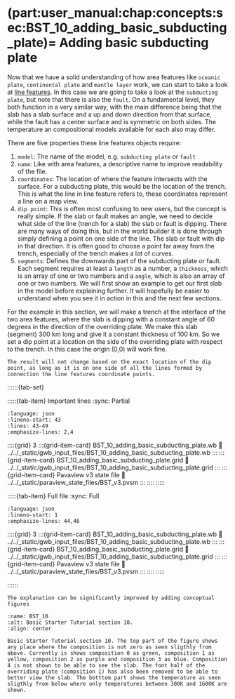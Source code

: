 (part:user_manual:chap:concepts:sec:BST_10_adding_basic_subducting_plate)=
Adding basic subducting plate
============================

Now that we have a solid understanding of how area features like `oceanic plate`, `continental plate` and `mantle layer` work, we can start to take a look at [line features](part:user_manual:chap:concepts:sec:line_features). In this case we are going to take a look at the `subducting plate`, but note that there is also the `fault`. On a fundamental level, they both function in a very similar way, with the main difference being that the slab has a slab surface and a up and down direction from that surface, while the fault has a center surface and is symmetric on both sides. The temperature an compositional models available for each also may differ.

There are five properties these line features objects require:

1. `model`: The name of the model, e.g. `subducting plate` or `fault`
2. `name`: Like with area features, a descriptive name to improve readability of the file.
3. `coordinates`: The location of where the feature intersects with the surface. For a subducting plate, this would be the location of the trench. This is what the line in line feature refers to, these coordinates represent a line on a map view.
4. `dip point`: This is often most confusing to new users, but the concept is really simple. If the slab or fault makes an angle, we need to decide what side of the line (trench for a slab) the slab or fault is dipping. There are many ways of doing this, but in the world builder it is done through simply defining a point on one side of the line. The slab or fault with dip in that direction. It is often good to choose a point far away from the trench, especially of the trench makes a lot of curves.
5. `segments`: Defines the downwards part of the subducting plate or fault. Each segment requires at least a `length` as a number, a `thickness`, which is an array of one or two numbers and a `angle`, which is also an array of one or two numbers. We will first show an example to get our first slab in the model before explaining further. It will hopefully be easier to understand when you see it in action in this and the next few sections.

For the example in this section, we will make a trench at the interface of the two area features, where the slab is dipping with a constant angle of 60 degrees in the direction of the overriding plate. We make this slab (segment) 300 km long and give it a constant thickness of 100 km. So we set a dip point at a location on the side of the overriding plate with respect to the trench. In this case the origin (0,0) will work fine. 

```{note}
The result will not change based on the exact location of the dip point, as long as it is on one side of all the lines formed by connection the line features coordinate points.
```

::::::{tab-set}

:::::{tab-item} Important lines
:sync: Partial

```{literalinclude} ../../_static/gwb_input_files/BST_10_adding_basic_subducting_plate.wb
:language: json
:lineno-start: 43
:lines: 43-49
:emphasize-lines: 2,4
```
::::{grid} 3
:::{grid-item-card} BST_10_adding_basic_subducting_plate.wb
:link: ../../_static/gwb_input_files/BST_10_adding_basic_subducting_plate.wb
:::
:::{grid-item-card} BST_10_adding_basic_subducting_plate.grid
:link: ../../_static/gwb_input_files/BST_10_adding_basic_subducting_plate.grid
:::
:::{grid-item-card} Pavaview v3 state file 
:link: ../../_static/paraview_state_files/BST_v3.pvsm
:::
::::
:::::

:::::{tab-item} Full file
:sync: Full


```{literalinclude} ../../_static/gwb_input_files/BST_10_adding_basic_subducting_plate.wb
:language: json
:lineno-start: 1
:emphasize-lines: 44,46
```

::::{grid} 3
:::{grid-item-card} BST_10_adding_basic_subducting_plate.wb
:link: ../../_static/gwb_input_files/BST_10_adding_basic_subducting_plate.wb
:::
:::{grid-item-card} BST_10_adding_basic_subducting_plate.grid
:link: ../../_static/gwb_input_files/BST_10_adding_basic_subducting_plate.grid
:::
:::{grid-item-card} Pavaview v3 state file 
:link: ../../_static/paraview_state_files/BST_v3.pvsm
:::
::::
:::::

::::::


```{todo}
The explanation can be significantly improved by adding conceptual figures
```
```{figure} ../../../../doc/sphinx/_static/images/user_manual/basic_starter_tutorial/BST_10.png
:name: BST_10
:alt: Basic Starter Tutorial section 10. 
:align: center

Basic Starter Tutorial section 10. The top part of the figure shows any place where the composition is not zero as seen sligthly from above. Currently is shows composition 0 as green, composition 1 as yellow, composition 2 as purple and composition 3 as blue. Composition 4 is not shown to be able to see the slab. The font half of the overriding plate (compsition 1) has also been removed to be able to better view the slab. The botttom part shows the temperature as seen sligthly from below where only temperatures between 300K and 1600K are shown. 
```
